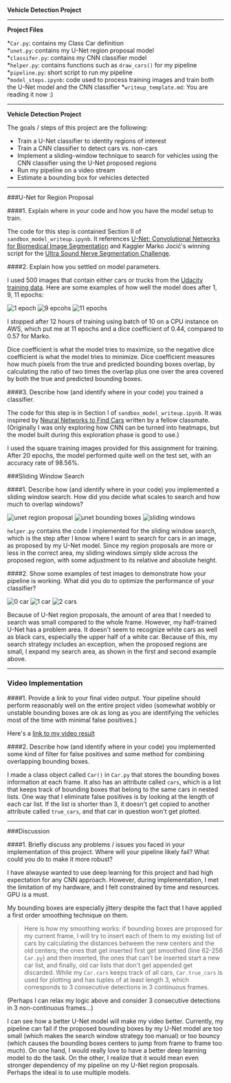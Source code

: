 **Vehicle Detection Project**

---
**Project Files**

*`Car.py`: contains my Class Car definition  
*`unet.py`:  contains my U-Net region proposal model  
*`classifer.py`: contains my CNN classifier model  
*`helper.py`: contains functions such as `draw_cars()` for my pipeline  
*`pipeline.py`: short script to run my pipeline  
*`model_steps.ipynb`: code used to process training images and train both the U-Net model and the CNN classifier
*`writeup_template.md`: You are reading it now :)  

---

**Vehicle Detection Project**

The goals / steps of this project are the following:

* Train a U-Net classifier to identity regions of interest
* Train a CNN classifier to detect cars vs. non-cars
* Implement a sliding-window technique to search for vehicles using the CNN classifier using the U-Net proposed regions
* Run my pipeline on a video stream
* Estimate a bounding box for vehicles detected

[//]: # (Image and Video References)
[image1]: ./output_images/unet_1epoch.png
[image2]: ./output_images/unet_9epochs.png
[image3]: ./output_images/unet_11epochs.png
[image4]: ./output_images/step1.png
[image5]: ./output_images/step2.png
[image6]: ./output_images/step3.png
[image7]: ./output_images/step4.png
[image8]: ./output_images/step5.png
[image9]: ./output_images/step6.png
[image10]: ./output_images/43.jpg
[image11]: ./output_images/597.jpg
[image12]: ./output_images/976.jpg
[video1]: ./project_video_output.mp4

---

###U-Net for Region Proposal

####1. Explain where in your code and how you have the model setup to train. 

The code for this step is contained Section II of `sandbox_model_writeup.ipynb`. It references [U-Net: Convolutional Networks for Biomedical Image Segmentation](http://lmb.informatik.uni-freiburg.de/people/ronneber/u-net/) and Kaggler Marko Jocić's winning script for the [Ultra Sound Nerve Segmentation Challenge](https://github.com/jocicmarko/ultrasound-nerve-segmentation/blob/master/train.py). 


####2. Explain how you settled on model parameters.

I used 500 images that contain either cars or trucks from the [Udacity training data](https://github.com/udacity/self-driving-car/tree/master/annotations). Here are some examples of how well the model does after 1, 9, 11 epochs:  

![1 epoch][image1]
![9 epcohs][image2]
![11 epochs][image3]

I stopped after 12 hours of training using batch of 10 on a CPU instance on AWS, which put me at 11 epochs and a dice coefficient of 0.44, compared to 0.57 for Marko.  

Dice coefficient is what the model tries to maximize, so the negative dice coefficient is what the model tries to minimize. Dice coefficient measures how much pixels from the true and predicted bounding boxes overlap, by calculating the ratio of two times the overlap plus one over the area covered by both the true and predicted bounding boxes.  


####3. Describe how (and identify where in your code) you trained a classifier. 

The code for this step is in Section I of `sandbox_model_writeup.ipynb`. It was inspired by [Neural Networks to Find Cars](https://medium.com/@tuennermann/convolutional-neural-networks-to-find-cars-43cbc4fb713#.pptrdw9hz) written by a fellow classmate. (Originally I was only exploring how CNN can be turned into heatmaps, but the model built during this exploration phase is good to use.)  

I used the square training images provided for this assignment for training. After 20 epochs, the model performed quite well on the test set, with an accuracy rate of 98.56%.  


###Sliding Window Search  

####1. Describe how (and identify where in your code) you implemented a sliding window search.  How did you decide what scales to search and how much to overlap windows?

![unet region proposal][image4]
![unet bounding boxes][image5]
![sliding windows][image6]

`helper.py` contains the code I implemented for the sliding window search, which is the step after I know where I want to search for cars in an image, as proposed by my U-Net model. Since my region proposals are more or less in the correct area, my sliding windows simply slide across the proposed region, with some adjustment to its relative and absolute height.  

####2. Show some examples of test images to demonstrate how your pipeline is working.  What did you do to optimize the performance of your classifier?

![0 car][image10]
![1 car][image11]
![2 cars][image12]

Because of U-Net region proposals, the amount of area that I needed to search was small compared to the whole frame. However, my half-trained U-Net has a problem area. It doesn't seem to recognize white cars as well as black cars, especially the upper half of a white car. Because of this, my search strategy includes an exception, when the proposed regions are small, I expand my search area, as shown in the first and second example above.  

---

### Video Implementation

####1. Provide a link to your final video output.  Your pipeline should perform reasonably well on the entire project video (somewhat wobbly or unstable bounding boxes are ok as long as you are identifying the vehicles most of the time with minimal false positives.)

Here's a [link to my video result](./project_video_output.mp4)


####2. Describe how (and identify where in your code) you implemented some kind of filter for false positives and some method for combining overlapping bounding boxes.

I made a class object called `Car()` in `Car.py` that stores the bounding boxes information at each frame. It also has an attribute called `cars`, which is a list that keeps track of bounding boxes that belong to the same cars in nested lists. One way that I eliminate false positives is by looking at the length of each car list. If the list is shorter than 3, it doesn't get copied to another attribute called `true_cars`, and that car in question won't get plotted.  


---

###Discussion

####1. Briefly discuss any problems / issues you faced in your implementation of this project.  Where will your pipeline likely fail?  What could you do to make it more robust?

I have alwayse wanted to use deep learning for this project and had high expectation for any CNN approach. However, during implementation, I met the limitation of my hardware, and I felt constrained by time and resources. GPU is a must.  

My bounding boxes are especially jittery despite the fact that I have applied a first order smoothing technique on them.  

> Here is how my smoothing works: if bounding boxes are proposed for my current frame, I will try to insert each of them to my existing list of cars by calculating the distances between the new centers and the old centers; the ones that get inserted first get smoothed (line 62-256 `Car.py`) and then inserted, the ones that can't be inserted start a new car list, and finally, old car lists that don't get appended get discarded. While my `Car.cars` keeps track of all cars, `Car.true_cars` is used for plotting and has tuples of at least length 3, which corresponds to 3 consecutive detections in 3 continuous frames.  

(Perhaps I can relax my logic above and consider 3 consecutive detections in 3 non-continuous frames...)  

I can see how a better U-Net model will make my video better. Currently, my pipeline can fail if the proposed bounding boxes by my U-Net model are too small (which makes the search window strategy too manual) or too bouncy (which causes the bounding boxes centers to jump from frame to frame too much). On one hand, I would really love to have a better deep learning model to do the task. On the other, I realize that it would mean even stronger dependency of my pipeline on my U-Net region proposals.  Perhaps the ideal is to use multiple models.    
